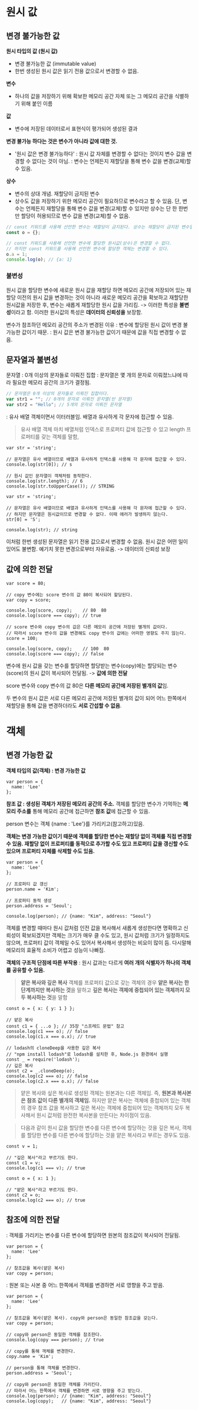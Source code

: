 # 원시 값

## 변경 불가능한 값

**원시 타입의 값 (원시 값)**

- 변경 불가능한 값 (immutable value)
- 한번 생성된 원시 값은 읽기 전용 값으로서 변경할 수 없음.

**변수**

- 하나의 값을 저장하기 위해 확보한 메모리 공간 자체 또는 그 메모리 공간을 식별하기 위해 붙인 이름

**값**

- 변수에 저장된 데이터로서 표현식이 평가되어 생성된 결과

**변경 불가능 하다는 것은 변수가 아니라 값에 대한 것.**

- '원시 값은 변경 불가능하다'
  : 원시 값 자체를 변경할 수 없다는 것이지 변수 값을 변경할 수 없다는 것이 아님.
  : 변수는 언제든지 재할당을 통해 변수 값을 변경(교체)할 수 있음.

**상수**

- 변수의 상대 개념. 재할당이 금지된 변수
- 상수도 값을 저장하기 위한 메모리 공간이 필요하므로 변수라고 할 수 있음. 단, 변수는 언제든지 재할당을 통해 변수 값을 변경(교체)할 수 있지만 상수는 단 한 한번만 할당이 허용되므로 변수 값을 변경(교체)할 수 없음.

```js
// const 키워드를 사용해 선언한 변수는 재할당이 금지된다. 상수는 재할당이 금지된 변수일 뿐이다.
const o = {};

// const 키워드를 사용해 선언한 변수에 할당한 원시값(상수)은 변경할 수 없다.
// 하지만 const 키워드를 사용해 선언한 변수에 할당한 객체는 변경할 수 있다.
o.a = 1;
console.log(o); // {a: 1}
```

### 불변성

원시 값을 할당한 변수에 새로운 원시 값을 재할당 하면 메모리 공간에 저장되어 있는 재할당 이전의 원시 값을 변경하는 것이 아니라 새로운 메모리 공간을 확보하고 재할당한 원시값을 저장한 후, 변수는 새롭게 재할당한 원시 값을 가리킴.
-> 이러한 특성을 **불변성**이라고 함. 이러한 원시값의 특성은 **데이터의 신뢰성을** 보장함.

변수가 참조하던 메모리 공간의 주소가 변경된 이유
: 변수에 할당된 원시 값이 변경 불가능한 값이기 때문.
: 원시 값은 변경 불가능한 값이기 때문에 값을 직접 변경할 수 없음.

## 문자열과 불변성

문자열
: 0개 이상의 문자들로 이뤄진 집합
: 문자열은 몇 개의 문자로 이뤄졌느냐에 따라 필요한 메모리 공간의 크기가 결정됨.

```js
// 문자열은 0개 이상의 문자들로 이뤄진 집합이다.
var str1 = ""; // 0개의 문자로 이뤄진 문자열(빈 문자열)
var str2 = "Hello"; // 5개의 문자로 이뤄진 문자열
```

: 유사 배열 객체이면서 이터러블임. 배열과 유사하게 각 문자에 접근할 수 있음.

> 유사 배열 객체
> 마치 배열처럼 인덱스로 프로퍼티 값에 접근할 수 있고 length 프로퍼티를 갖는 객체를 말함,

```
var str = 'string';

// 문자열은 유사 배열이므로 배열과 유사하게 인덱스를 사용해 각 문자에 접근할 수 있다.
console.log(str[0]); // s

// 원시 값인 문자열이 객체처럼 동작한다.
console.log(str.length); // 6
console.log(str.toUpperCase()); // STRING
```

```
var str = 'string';

// 문자열은 유사 배열이므로 배열과 유사하게 인덱스를 사용해 각 문자에 접근할 수 있다.
// 하지만 문자열은 원시값이므로 변경할 수 없다. 이때 에러가 발생하지 않는다.
str[0] = 'S';

console.log(str); // string
```

이처럼 한번 생성된 문자열은 읽기 전용 값으로서 변경할 수 없음.
원시 값은 어떤 일이 있어도 불변함.
예기치 못한 변경으로부터 자유로움. -> 데이터의 신뢰성 보장

## 값에 의한 전달

```
var score = 80;

// copy 변수에는 score 변수의 값 80이 복사되어 할당된다.
var copy = score;

console.log(score, copy);    // 80  80
console.log(score === copy); // true

// score 변수와 copy 변수의 값은 다른 메모리 공간에 저장된 별개의 값이다.
// 따라서 score 변수의 값을 변경해도 copy 변수의 값에는 어떠한 영향도 주지 않는다.
score = 100;

console.log(score, copy);    // 100  80
console.log(score === copy); // false
```

변수에 원시 값을 갖는 변수를 할당하면 할당받는 변수(copy)에는 할당되는 변수(score)의 원시 값이 복사되어 전달됨. -> **값에 의한 전달**

score 변수와 copy 변수의 값 80은 **다른 메모리 공간에 저장된 별개의 값**임.

두 변수의 원시 값은 서로 다른 메모리 공간에 저장된 별개의 값이 되어 어느 한쪽에서 재할당을 통해 값을 변경하더라도 **서로 간섭할 수 없음**.

# 객체

## 변경 가능한 값

**객체 타입의 값(객체) : 변경 가능한 값**

```
var person = {
  name: 'Lee'
};
```

**참조 값 : 생성된 객체가 저장된 메모리 공간의 주소.**
객체를 할당한 변수가 기억하는 **메모리 주소를** 통해 메모리 공간에 접근하면 **참조 값**에 접근할 수 있음.

person 변수는 객체 {name : 'Lee'}를 가리키고(참고하고)있음.

**객체는 변경 가능한 값이기 때문에 객체를 할당한 변수는 재할당 없이 객체를 직접 변경할 수 있음.
재할당 없이 프로퍼티를 동적으로 추가할 수도 있고 프로퍼티 값을 갱신할 수도 있으며 프로퍼티 자체를 삭제할 수도 있음.**

```
var person = {
  name: 'Lee'
};

// 프로퍼티 값 갱신
person.name = 'Kim';

// 프로퍼티 동적 생성
person.address = 'Seoul';

console.log(person); // {name: "Kim", address: "Seoul"}
```

객체를 변경할 때마다 원시 값처럼 인전 값을 복사해서 새롭게 생성한다면 명확하고 신뢰성이 확보되겠지만 객체는 크기가 매우 클 수도 있고, 원시 값처럼 크기가 일정하지도 않으며, 프로퍼티 값이 객체일 수도 있어서 복사해서 생성하는 비요이 많이 듬. 다시말해 메모리의 효율적 소비가 어렵고 성능이 나빠짐.

**객체의 구조적 단점에 따른 부작용** : 원시 값과는 다르게 **여러 개의 식별자가 하나의 객체를 공유할 수 있음.**

> **얕은 복사와 깊은 복사**
> 객체를 프로퍼티 값으로 갖는 객체의 경우 **얕은 복사는 한 단계까지만 복사하는 것**을 말하고 **깊은 복사는 객체에 중첩되어 있는 객체까지 모두 복사하는 것**을 말함

```
const o = { x: { y: 1 } };

// 얕은 복사
const c1 = { ...o }; // 35장 "스프레드 문법" 참고
console.log(c1 === o); // false
console.log(c1.x === o.x); // true

// lodash의 cloneDeep을 사용한 깊은 복사
// "npm install lodash"로 lodash를 설치한 후, Node.js 환경에서 실행
const _ = require('lodash');
// 깊은 복사
const c2 = _.cloneDeep(o);
console.log(c2 === o); // false
console.log(c2.x === o.x); // false
```

> 얕은 복사와 싶은 복사로 생성된 객체는 원본과는 다른 객체임.
> 즉, **원본과 복사본은 참조 값이 다른 별개의 객체임.**
> 하지만 얕은 복사는 객체에 중첩되어 있는 객체의 경우 참조 값을 복사하고 깊은 복사는 객체에 중첩되어 있는 객체까지 모두 복사해서 원시 값처럼 완전한 복사본을 만든다는 차이점이 있음.

> 다음과 같이 원시 값을 할당한 변수를 다른 변수에 할당하는 것을 깊은 복사, 객체를 할당한 변수를 다른 변수에 할당하는 것을 얕은 복사라고 부르는 경우도 있음.

```
const v = 1;

// "깊은 복사"라고 부르기도 한다.
const c1 = v;
console.log(c1 === v); // true

const o = { x: 1 };

// "얕은 복사"라고 부르기도 한다.
const c2 = o;
console.log(c2 === o); // true
```

## 참조에 의한 전달

: 객체를 가리키는 변수를 다른 변수에 할당하면 원본의 참조값이 복사되어 전달됨.

```
var person = {
  name: 'Lee'
};

// 참조값을 복사(얕은 복사)
var copy = person;
```

: 원본 또는 사본 중 어느 한쪽에서 객체를 변경하면 서로 영향을 주고 받음.

```
var person = {
  name: 'Lee'
};

// 참조값을 복사(얕은 복사). copy와 person은 동일한 참조값을 갖는다.
var copy = person;

// copy와 person은 동일한 객체를 참조한다.
console.log(copy === person); // true

// copy를 통해 객체를 변경한다.
copy.name = 'Kim';

// person을 통해 객체를 변경한다.
person.address = 'Seoul';

// copy와 person은 동일한 객체를 가리킨다.
// 따라서 어느 한쪽에서 객체를 변경하면 서로 영향을 주고 받는다.
console.log(person); // {name: "Kim", address: "Seoul"}
console.log(copy);   // {name: "Kim", address: "Seoul"}
```
